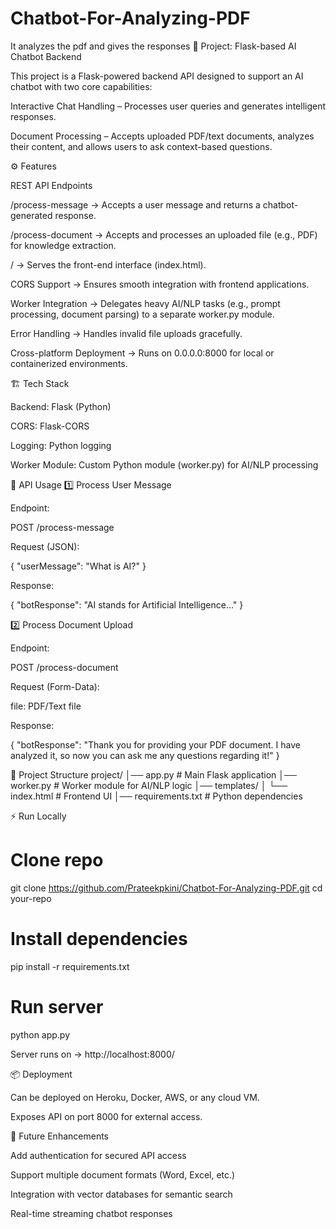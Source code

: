 # Chatbot-For-Analyzing-PDF
It analyzes the pdf and gives the responses
📌 Project: Flask-based AI Chatbot Backend

This project is a Flask-powered backend API designed to support an AI chatbot with two core capabilities:

Interactive Chat Handling – Processes user queries and generates intelligent responses.

Document Processing – Accepts uploaded PDF/text documents, analyzes their content, and allows users to ask context-based questions.

⚙️ Features

REST API Endpoints

/process-message → Accepts a user message and returns a chatbot-generated response.

/process-document → Accepts and processes an uploaded file (e.g., PDF) for knowledge extraction.

/ → Serves the front-end interface (index.html).

CORS Support → Ensures smooth integration with frontend applications.

Worker Integration → Delegates heavy AI/NLP tasks (e.g., prompt processing, document parsing) to a separate worker.py module.

Error Handling → Handles invalid file uploads gracefully.

Cross-platform Deployment → Runs on 0.0.0.0:8000 for local or containerized environments.

🏗️ Tech Stack

Backend: Flask (Python)

CORS: Flask-CORS

Logging: Python logging

Worker Module: Custom Python module (worker.py) for AI/NLP processing

🚀 API Usage
1️⃣ Process User Message

Endpoint:

POST /process-message


Request (JSON):

{
  "userMessage": "What is AI?"
}


Response:

{
  "botResponse": "AI stands for Artificial Intelligence..."
}

2️⃣ Process Document Upload

Endpoint:

POST /process-document


Request (Form-Data):

file: PDF/Text file

Response:

{
  "botResponse": "Thank you for providing your PDF document. I have analyzed it, so now you can ask me any questions regarding it!"
}

📂 Project Structure
project/
│── app.py              # Main Flask application
│── worker.py           # Worker module for AI/NLP logic
│── templates/
│   └── index.html      # Frontend UI
│── requirements.txt    # Python dependencies

⚡ Run Locally
# Clone repo
git clone https://github.com/Prateekpkini/Chatbot-For-Analyzing-PDF.git
cd your-repo

# Install dependencies
pip install -r requirements.txt

# Run server
python app.py


Server runs on → http://localhost:8000/

📦 Deployment

Can be deployed on Heroku, Docker, AWS, or any cloud VM.

Exposes API on port 8000 for external access.

🔮 Future Enhancements

Add authentication for secured API access

Support multiple document formats (Word, Excel, etc.)

Integration with vector databases for semantic search

Real-time streaming chatbot responses
